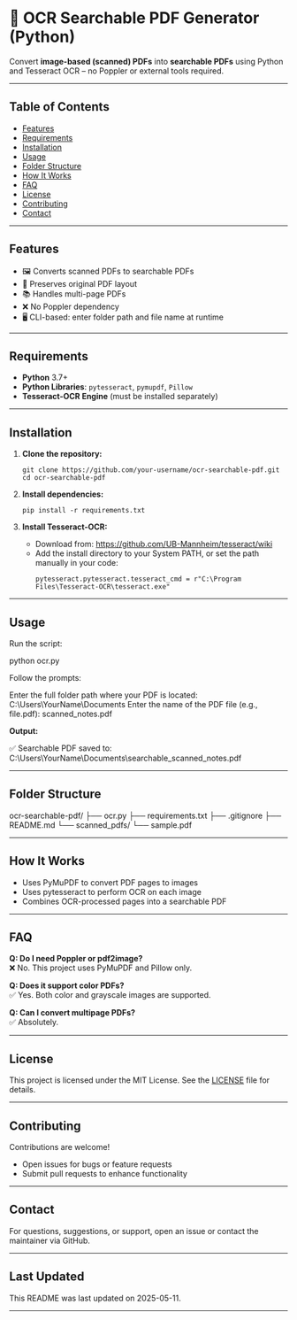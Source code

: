 # 🧾 OCR Searchable PDF Generator (Python)

Convert **image-based (scanned) PDFs** into **searchable PDFs** using Python and Tesseract OCR – no Poppler or external tools required.

---

## Table of Contents

- [Features](#features)
- [Requirements](#requirements)
- [Installation](#installation)
- [Usage](#usage)
- [Folder Structure](#folder-structure)
- [How It Works](#how-it-works)
- [FAQ](#faq)
- [License](#license)
- [Contributing](#contributing)
- [Contact](#contact)

---

## Features

- 🖼 Converts scanned PDFs to searchable PDFs
- 📄 Preserves original PDF layout
- 📚 Handles multi-page PDFs
- ❌ No Poppler dependency
- 🖥 CLI-based: enter folder path and file name at runtime

---

## Requirements

- **Python** 3.7+
- **Python Libraries**: `pytesseract`, `pymupdf`, `Pillow`
- **Tesseract-OCR Engine** (must be installed separately)

---

## Installation

1. **Clone the repository:**
    ```
    git clone https://github.com/your-username/ocr-searchable-pdf.git
    cd ocr-searchable-pdf
    ```

2. **Install dependencies:**
    ```
    pip install -r requirements.txt
    ```

3. **Install Tesseract-OCR:**
    - Download from: https://github.com/UB-Mannheim/tesseract/wiki
    - Add the install directory to your System PATH, or set the path manually in your code:
      ```
      pytesseract.pytesseract.tesseract_cmd = r"C:\Program Files\Tesseract-OCR\tesseract.exe"
      ```

---

## Usage

Run the script:

python ocr.py

Follow the prompts:

Enter the full folder path where your PDF is located: C:\Users\YourName\Documents
Enter the name of the PDF file (e.g., file.pdf): scanned_notes.pdf

**Output:**

✅ Searchable PDF saved to: C:\Users\YourName\Documents\searchable_scanned_notes.pdf


---

## Folder Structure

ocr-searchable-pdf/
├── ocr.py
├── requirements.txt
├── .gitignore
├── README.md
└── scanned_pdfs/
└── sample.pdf

---

## How It Works

- Uses PyMuPDF to convert PDF pages to images
- Uses pytesseract to perform OCR on each image
- Combines OCR-processed pages into a searchable PDF

---

## FAQ

**Q: Do I need Poppler or pdf2image?**  
❌ No. This project uses PyMuPDF and Pillow only.

**Q: Does it support color PDFs?**  
✅ Yes. Both color and grayscale images are supported.

**Q: Can I convert multipage PDFs?**  
✅ Absolutely.

---

## License

This project is licensed under the MIT License. See the [LICENSE](LICENSE) file for details.

---

## Contributing

Contributions are welcome!  
- Open issues for bugs or feature requests
- Submit pull requests to enhance functionality

---

## Contact

For questions, suggestions, or support, open an issue or contact the maintainer via GitHub.

---

## Last Updated

This README was last updated on 2025-05-11.

---


